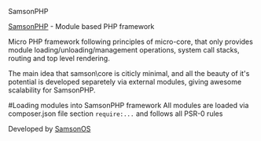 SamsonPHP

[SamsonPHP](http://samsonphp.com) - Module based PHP framework

Micro PHP framework following principles of micro-core, that only provides module 
loading/unloading/management operations, system call stacks, routing and top level rendering.

The main idea that samson\core is citicly minimal, and all the beauty of it's potential is developed
separetely via external modules, giving awesome scalability for SamsonPHP.

#Loading modules into SamsonPHP framework
All modules are loaded via composer.json file section ```require:...``` and follows all PSR-0 rules


Developed by [SamsonOS](http://samsonos.com/)